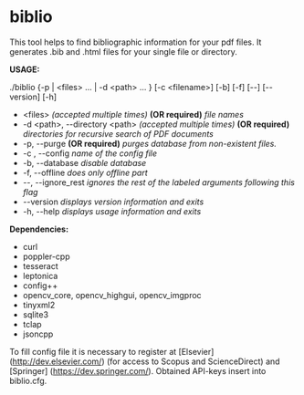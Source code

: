# **biblio**
This tool helps to find bibliographic information for your pdf files. It generates .bib and .html files for your single file or directory.

**USAGE:**

./biblio  {-p | \<files\> ... | -d \<path\> ... } [-c \<filename\>] [-b] [-f] [--] [--version] [-h]
 - \<files\>      	*(accepted multiple times)* **(OR required)**  *file names*
 - -d \<path\>,  --directory \<path\>     	*(accepted multiple times)* **(OR required)**  *directories for recursive search of PDF documents*
 - -p,  --purge     	**(OR required)** *purges database from non-existent files.*
 - -c <filename>,  --config <filename>   	 *name of the config file*
 - -b,  --database   	   *disable database*
 - -f,  --offline  	   *does only offline part*
 - --,  --ignore_rest   	  *ignores the rest of the labeled arguments following this flag*
 - --version    	*displays version information and exits*
 - -h,  --help  	  *displays usage information and exits*


**Dependencies:**
 - curl
 - poppler-cpp
 - tesseract 
 - leptonica 
 - config++ 
 - opencv_core, opencv_highgui, opencv_imgproc
 - tinyxml2 
 - sqlite3 
 - tclap 
 - jsoncpp
         
To fill config file it is necessary to register at [Elsevier] (http://dev.elsevier.com/) (for access to Scopus and ScienceDirect) and [Springer] (https://dev.springer.com/).
Obtained API-keys insert into biblio.cfg.
